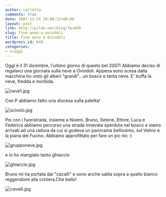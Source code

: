 ```yaml
---
author: carlotta
comments: true
date: 2007-12-31 20:08:12+00:00
layout: post
link: http://pilde.net/blog/?p=649
slug: fine-anno-a-ovindoli
title: Fine anno a Ovindoli
wordpress_id: 649
categories:
- viaggi
---
```


Oggi è il 31 dicembre, l'ultimo giorno di questo bel 2007! 
Abbiamo deciso di regalarci una giornata sulla neve a Ovindoli. 
Appena sono scesa dalla macchina ho visto gli alberi "grandi"...un bosco e tanta neve. E' buffa la neve, fredda e morbida.

![neve1.jpg](http://pilde.net/blog/wp-content/uploads/2008/01/neve1.jpg)

Con P abbiamo fatto una discesa sulla paletta!

![scivolo.jpg](http://pilde.net/blog/wp-content/uploads/2008/01/scivolo.jpg)

Poi con i fuoristrada, insieme a Noemi, Bruno, Selene, Ettore, Luca e Federica abbiamo percorso una strada innevata sperduta nel bosco e siamo arrivati ad una radura da cui si godeva un panorama bellissimo, sul Velino e la piana del Fucino. Abbiamo approfittato per fare un pic nic :)
 
![grupponeve.jpg](http://pilde.net/blog/wp-content/uploads/2008/01/grupponeve.jpg)

e io ho mangiato tanto ghiaccio

![ghiaccio.jpg](http://pilde.net/blog/wp-content/uploads/2008/01/ghiaccio.jpg)

Bruno mi ha portata dai "cacalli" e sono anche salita sopra a quello bianco reggendomi alla criniera.Che bello!

![cavalli.jpg](http://pilde.net/blog/wp-content/uploads/2008/01/cavalli.jpg)



